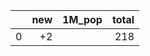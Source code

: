 |    |   new | 1M_pop   |   total |
|---:|------:|:---------|--------:|
|  0 |    +2 |          |     218 |